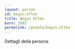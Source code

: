 ```yaml
---
layout: person
id: begin.often
title: Begin Often
born: 1993
permalink: /people/begin.often
---
```


Dettagli della persona 